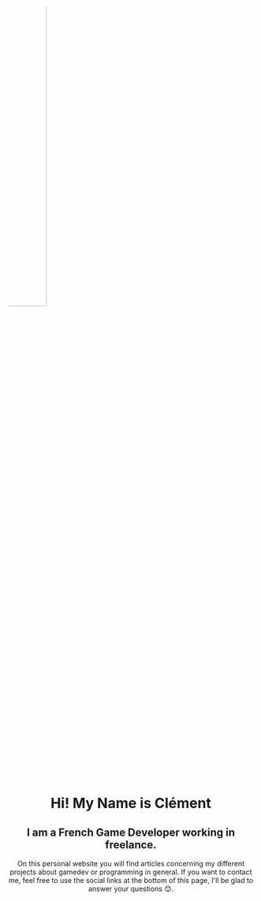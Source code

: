 ---
---

<div class="container" style="flex-direction:row; flex-wrap:wrap; justify-content:flex-center" display="flex">
	<img class="item" style="border-radius:50%; width:40%" src="https://avatars.githubusercontent.com/u/35767293" />
</div>

</br>

<h1 style="text-align: center"> Hi! My Name is Clément</h1>
<h2 style="text-align: center"> I am a French Game Developer working in freelance.</h2>

<center>
On this personal website you will find articles concerning my different projects about gamedev or programming in general. If you want to contact me, feel free to use the social links at the bottom of this page, I'll be glad to answer your questions 😊.
</center>

<!-- // Hidden because a bit outdated and no need to showcase this

## My Skills:

- ### [Professional Unity 2019+](/tags/unity/)
  - [Nintendo Switch Devkit (Programming, Debugging, Profiling, Deployment...)](/tags/switch/)
  - C# Scripting
  - Modern Unity Packages (Input System, Universal Render Pipeline...)
  - UnityEditor Extensions (Custom editor using Handles, EditorWindows...)
  - Optimization (Memory, Shaders, GPU oriented)

- ### [Professional Unreal Engine 4](/tags/unreal/)
  - Blueprint and C++ scripting
  - Shader programming
  - AI Programming
  - Tool creation (Editor extension)

- ### More generally
  - [Nintendo Switch Devkit](/tags/switch/)
  - [VR Platforms (Oculus Rift, Quest)](/tags/vr/)
  - [Mobile platforms](/tags/mobile)

- ### But also
  - [C / C++ Programming](/tags/c++/)
  - [Tools Development](/tags/tools/)
  - [Game engine Development](/tags/engine/)
  - OpenGL
  - SDL2
  - SFML
  - Qt
-->

